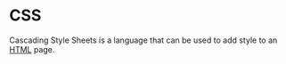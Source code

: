 # CSS

Cascading Style Sheets is a language that can be used to add style to an [HTML](/wiki/HTML) page.


